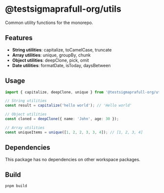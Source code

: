 <!-- DUMMY COMMENT: This is a copied package for testing purposes -->

# @testsigmaprafull-org/utils

Common utility functions for the monorepo.

## Features

- **String utilities**: capitalize, toCamelCase, truncate
- **Array utilities**: unique, groupBy, chunk
- **Object utilities**: deepClone, pick, omit
- **Date utilities**: formatDate, isToday, daysBetween

## Usage

```typescript
import { capitalize, deepClone, unique } from '@testsigmaprafull-org/utils';

// String utilities
const result = capitalize('hello world'); // 'Hello world'

// Object utilities
const cloned = deepClone({ name: 'John', age: 30 });

// Array utilities
const uniqueItems = unique([1, 2, 2, 3, 3, 4]); // [1, 2, 3, 4]
```

## Dependencies

This package has no dependencies on other workspace packages.

## Build

```bash
pnpm build
``` 